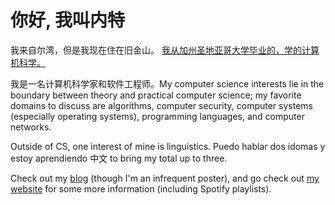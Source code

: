 # 你好, 我叫内特

我来自尔湾，但是我现在住在旧金山。
<a href="https://cse.ucsd.edu"
target="_blank">我从加州圣地亚哥大学毕业的，学的计算机科学。</a>
<br/>

我是一名计算机科学家和软件工程师。My computer science interests lie in the boundary
between theory and practical computer science; my favorite domains to discuss
are algorithms, computer security, computer systems (especially operating systems),
programming languages, and computer networks.
<br/>

Outside of CS, one interest of mine is linguistics. Puedo hablar dos idomas y
estoy aprendiendo 中文 to bring my total up to three.
<br/>

Check out my <a href="https://nate-browne.github.io/innermachinations"
target="_blank">blog</a> (though I'm an infrequent poster), and go check out
<a href="https://nate-browne.github.io">my website</a> for some more information
(including Spotify playlists).

